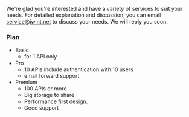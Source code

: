 We're glad you're interested and have a variety of services to suit your needs. For detailed explanation and discussion, you can email [service@jwint.net](mailto:service@jwint.net?subject=Get_Plan_detail) to discuss your needs. We will reply you soon.

### Plan
- Basic
    - for 1 API only
- Pro
    - 10 APIs include authentication with 10 users
    - email forward support
- Premium
    - 100 APIs or more 
    - Big storage to share.
    - Performance first design.
    - Good support